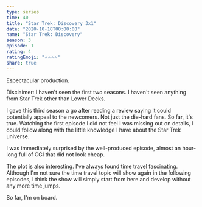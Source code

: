 ```yaml
---
type: series
time: 40
title: "Star Trek: Discovery 3x1"
date: "2020-10-18T00:00:00"
name: "Star Trek: Discovery"
season: 3
episode: 1
rating: 4
ratingEmoji: "⭐️⭐️⭐️⭐️"
share: true
---
```


Espectacular production.

Disclaimer: I haven't seen the first two seasons. I haven't seen anything from Star Trek other than Lower Decks.

I gave this third season a go after reading a review saying it could potentially appeal to the newcomers. Not just the die-hard fans. So far, it's true. Watching the first episode I did not feel I was missing out on details, I could follow along with the little knowledge I have about the Star Trek universe.

I was immediately surprised by the well-produced episode, almost an hour-long full of CGI that did not look cheap.

The plot is also interesting. I've always found time travel fascinating. Although I'm not sure the time travel topic will show again in the following episodes, I think the show will simply start from here and develop without any more time jumps.

So far, I'm on board.
